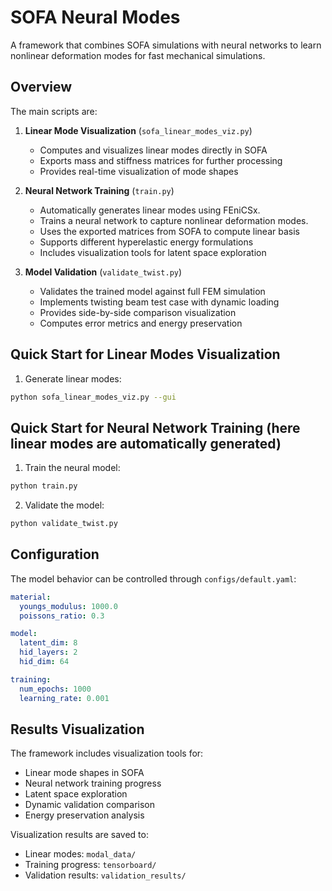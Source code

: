 # SOFA Neural Modes

A framework that combines SOFA simulations with neural networks to learn nonlinear deformation modes for fast mechanical simulations.

## Overview

The main scripts are:

1. **Linear Mode Visualization** (`sofa_linear_modes_viz.py`)
   - Computes and visualizes linear modes directly in SOFA
   - Exports mass and stiffness matrices for further processing
   - Provides real-time visualization of mode shapes

2. **Neural Network Training** (`train.py`)
   - Automatically generates linear modes using FEniCSx.
   - Trains a neural network to capture nonlinear deformation modes.
   - Uses the exported matrices from SOFA to compute linear basis
   - Supports different hyperelastic energy formulations
   - Includes visualization tools for latent space exploration

3. **Model Validation** (`validate_twist.py`)
   - Validates the trained model against full FEM simulation
   - Implements twisting beam test case with dynamic loading
   - Provides side-by-side comparison visualization
   - Computes error metrics and energy preservation

## Quick Start for Linear Modes Visualization


1. Generate linear modes:
```bash
python sofa_linear_modes_viz.py --gui
```
## Quick Start for Neural Network Training (here linear modes are automatically generated)

1. Train the neural model:
```bash
python train.py 
```

2. Validate the model:
```bash
python validate_twist.py 
```

## Configuration

The model behavior can be controlled through `configs/default.yaml`:

```yaml
material:
  youngs_modulus: 1000.0
  poissons_ratio: 0.3

model:
  latent_dim: 8
  hid_layers: 2
  hid_dim: 64

training:
  num_epochs: 1000
  learning_rate: 0.001
```

## Results Visualization

The framework includes visualization tools for:
- Linear mode shapes in SOFA
- Neural network training progress
- Latent space exploration
- Dynamic validation comparison
- Energy preservation analysis

Visualization results are saved to:
- Linear modes: `modal_data/`
- Training progress: `tensorboard/`
- Validation results: `validation_results/`

